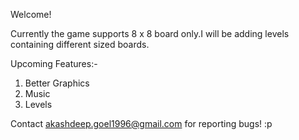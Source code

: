 Welcome!

Currently the game supports 8 x 8 board only.I will be adding levels containing different sized boards.

Upcoming Features:-<br>
1. Better Graphics<br>
2. Music<br>
3. Levels 

Contact akashdeep.goel1996@gmail.com for reporting bugs! :p